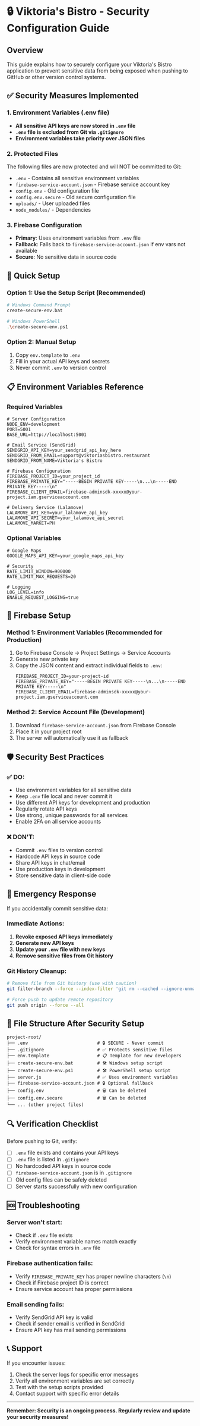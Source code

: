 # 🔒 Viktoria's Bistro - Security Configuration Guide

## Overview
This guide explains how to securely configure your Viktoria's Bistro application to prevent sensitive data from being exposed when pushing to GitHub or other version control systems.

## ✅ Security Measures Implemented

### 1. Environment Variables (.env file)
- **All sensitive API keys are now stored in `.env` file**
- **`.env` file is excluded from Git via `.gitignore`**
- **Environment variables take priority over JSON files**

### 2. Protected Files
The following files are now protected and will NOT be committed to Git:
- `.env` - Contains all sensitive environment variables
- `firebase-service-account.json` - Firebase service account key
- `config.env` - Old configuration file
- `config.env.secure` - Old secure configuration file
- `uploads/` - User uploaded files
- `node_modules/` - Dependencies

### 3. Firebase Configuration
- **Primary**: Uses environment variables from `.env` file
- **Fallback**: Falls back to `firebase-service-account.json` if env vars not available
- **Secure**: No sensitive data in source code

## 🚀 Quick Setup

### Option 1: Use the Setup Script (Recommended)
```bash
# Windows Command Prompt
create-secure-env.bat

# Windows PowerShell
.\create-secure-env.ps1
```

### Option 2: Manual Setup
1. Copy `env.template` to `.env`
2. Fill in your actual API keys and secrets
3. Never commit `.env` to version control

## 📋 Environment Variables Reference

### Required Variables
```env
# Server Configuration
NODE_ENV=development
PORT=5001
BASE_URL=http://localhost:5001

# Email Service (SendGrid)
SENDGRID_API_KEY=your_sendgrid_api_key_here
SENDGRID_FROM_EMAIL=support@viktoriasbistro.restaurant
SENDGRID_FROM_NAME=Viktoria's Bistro

# Firebase Configuration
FIREBASE_PROJECT_ID=your_project_id
FIREBASE_PRIVATE_KEY="-----BEGIN PRIVATE KEY-----\n...\n-----END PRIVATE KEY-----\n"
FIREBASE_CLIENT_EMAIL=firebase-adminsdk-xxxxx@your-project.iam.gserviceaccount.com

# Delivery Service (Lalamove)
LALAMOVE_API_KEY=your_lalamove_api_key
LALAMOVE_API_SECRET=your_lalamove_api_secret
LALAMOVE_MARKET=PH
```

### Optional Variables
```env
# Google Maps
GOOGLE_MAPS_API_KEY=your_google_maps_api_key

# Security
RATE_LIMIT_WINDOW=900000
RATE_LIMIT_MAX_REQUESTS=20

# Logging
LOG_LEVEL=info
ENABLE_REQUEST_LOGGING=true
```

## 🔧 Firebase Setup

### Method 1: Environment Variables (Recommended for Production)
1. Go to Firebase Console → Project Settings → Service Accounts
2. Generate new private key
3. Copy the JSON content and extract individual fields to `.env`:
   ```env
   FIREBASE_PROJECT_ID=your-project-id
   FIREBASE_PRIVATE_KEY="-----BEGIN PRIVATE KEY-----\n...\n-----END PRIVATE KEY-----\n"
   FIREBASE_CLIENT_EMAIL=firebase-adminsdk-xxxxx@your-project.iam.gserviceaccount.com
   ```

### Method 2: Service Account File (Development)
1. Download `firebase-service-account.json` from Firebase Console
2. Place it in your project root
3. The server will automatically use it as fallback

## 🛡️ Security Best Practices

### ✅ DO:
- Use environment variables for all sensitive data
- Keep `.env` file local and never commit it
- Use different API keys for development and production
- Regularly rotate API keys
- Use strong, unique passwords for all services
- Enable 2FA on all service accounts

### ❌ DON'T:
- Commit `.env` files to version control
- Hardcode API keys in source code
- Share API keys in chat/email
- Use production keys in development
- Store sensitive data in client-side code

## 🚨 Emergency Response

If you accidentally commit sensitive data:

### Immediate Actions:
1. **Revoke exposed API keys immediately**
2. **Generate new API keys**
3. **Update your `.env` file with new keys**
4. **Remove sensitive files from Git history**

### Git History Cleanup:
```bash
# Remove file from Git history (use with caution)
git filter-branch --force --index-filter 'git rm --cached --ignore-unmatch firebase-service-account.json' --prune-empty --tag-name-filter cat -- --all

# Force push to update remote repository
git push origin --force --all
```

## 📁 File Structure After Security Setup

```
project-root/
├── .env                          # 🔒 SECURE - Never commit
├── .gitignore                    # ✅ Protects sensitive files
├── env.template                  # 📋 Template for new developers
├── create-secure-env.bat         # 🛠️ Windows setup script
├── create-secure-env.ps1         # 🛠️ PowerShell setup script
├── server.js                     # ✅ Uses environment variables
├── firebase-service-account.json # 🔒 Optional fallback
├── config.env                    # 🗑️ Can be deleted
├── config.env.secure             # 🗑️ Can be deleted
└── ... (other project files)
```

## 🔍 Verification Checklist

Before pushing to Git, verify:
- [ ] `.env` file exists and contains your API keys
- [ ] `.env` file is listed in `.gitignore`
- [ ] No hardcoded API keys in source code
- [ ] `firebase-service-account.json` is in `.gitignore`
- [ ] Old config files can be safely deleted
- [ ] Server starts successfully with new configuration

## 🆘 Troubleshooting

### Server won't start:
- Check if `.env` file exists
- Verify environment variable names match exactly
- Check for syntax errors in `.env` file

### Firebase authentication fails:
- Verify `FIREBASE_PRIVATE_KEY` has proper newline characters (`\n`)
- Check if Firebase project ID is correct
- Ensure service account has proper permissions

### Email sending fails:
- Verify SendGrid API key is valid
- Check if sender email is verified in SendGrid
- Ensure API key has mail sending permissions

## 📞 Support

If you encounter issues:
1. Check the server logs for specific error messages
2. Verify all environment variables are set correctly
3. Test with the setup scripts provided
4. Contact support with specific error details

---

**Remember: Security is an ongoing process. Regularly review and update your security measures!**
